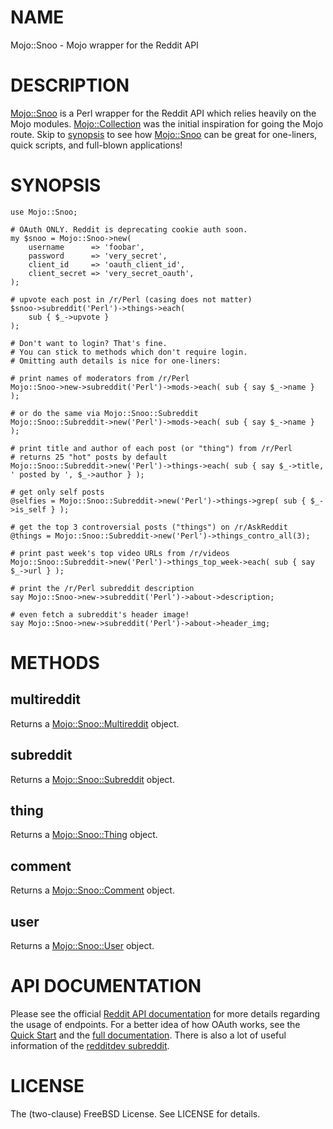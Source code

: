 # NAME

Mojo::Snoo - Mojo wrapper for the Reddit API

# DESCRIPTION

[Mojo::Snoo](https://metacpan.org/pod/Mojo::Snoo) is a Perl wrapper for the Reddit API which
relies heavily on the Mojo modules. [Mojo::Collection](https://metacpan.org/pod/Mojo::Collection)
was the initial inspiration for going the Mojo route.
Skip to [synopsis](https://metacpan.org/pod/Mojo::Snoo#SYNOPSIS) to see how
[Mojo::Snoo](https://metacpan.org/pod/Mojo::Snoo) can be great for one-liners, quick
scripts, and full-blown applications!

# SYNOPSIS

    use Mojo::Snoo;

    # OAuth ONLY. Reddit is deprecating cookie auth soon.
    my $snoo = Mojo::Snoo->new(
        username      => 'foobar',
        password      => 'very_secret',
        client_id     => 'oauth_client_id',
        client_secret => 'very_secret_oauth',
    );

    # upvote each post in /r/Perl (casing does not matter)
    $snoo->subreddit('Perl')->things->each(
        sub { $_->upvote }
    );

    # Don't want to login? That's fine.
    # You can stick to methods which don't require login.
    # Omitting auth details is nice for one-liners:

    # print names of moderators from /r/Perl
    Mojo::Snoo->new->subreddit('Perl')->mods->each( sub { say $_->name } );

    # or do the same via Mojo::Snoo::Subreddit
    Mojo::Snoo::Subreddit->new('Perl')->mods->each( sub { say $_->name } );

    # print title and author of each post (or "thing") from /r/Perl
    # returns 25 "hot" posts by default
    Mojo::Snoo::Subreddit->new('Perl')->things->each( sub { say $_->title, ' posted by ', $_->author } );

    # get only self posts
    @selfies = Mojo::Snoo::Subreddit->new('Perl')->things->grep( sub { $_->is_self } );

    # get the top 3 controversial posts ("things") on /r/AskReddit
    @things = Mojo::Snoo::Subreddit->new('Perl')->things_contro_all(3);

    # print past week's top video URLs from /r/videos
    Mojo::Snoo::Subreddit->new('Perl')->things_top_week->each( sub { say $_->url } );

    # print the /r/Perl subreddit description
    say Mojo::Snoo->new->subreddit('Perl')->about->description;

    # even fetch a subreddit's header image!
    say Mojo::Snoo->new->subreddit('Perl')->about->header_img;

# METHODS

## multireddit

Returns a [Mojo::Snoo::Multireddit](https://metacpan.org/pod/Mojo::Snoo::Multireddit) object.

## subreddit

Returns a [Mojo::Snoo::Subreddit](https://metacpan.org/pod/Mojo::Snoo::Subreddit) object.

## thing

Returns a [Mojo::Snoo::Thing](https://metacpan.org/pod/Mojo::Snoo::Thing) object.

## comment

Returns a [Mojo::Snoo::Comment](https://metacpan.org/pod/Mojo::Snoo::Comment) object.

## user

Returns a [Mojo::Snoo::User](https://metacpan.org/pod/Mojo::Snoo::User) object.

# API DOCUMENTATION

Please see the official [Reddit API documentation](http://www.reddit.com/dev/api)
for more details regarding the usage of endpoints. For a better idea of how
OAuth works, see the [Quick Start](https://github.com/reddit/reddit/wiki/OAuth2-Quick-Start-Example)
and the [full documentation](https://github.com/reddit/reddit/wiki/OAuth2). There is
also a lot of useful information of the [redditdev subreddit](http://www.reddit.com/r/redditdev).

# LICENSE

The (two-clause) FreeBSD License. See LICENSE for details.
